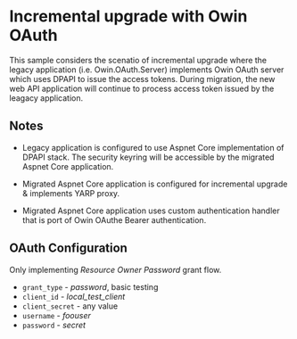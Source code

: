 # Incremental upgrade with Owin OAuth

This sample considers the scenatio of incremental upgrade where the legacy application (i.e. Owin.OAuth.Server) implements Owin OAuth server which uses DPAPI to issue the access tokens. During migration, the new web API application will continue to process access token issued by the leagacy application.

## Notes

* Legacy application is configured to use Aspnet Core implementation of DPAPI stack. The security keyring will be accessible by the migrated Aspnet Core application.

* Migrated Aspnet Core application is configured for incremental upgrade & implements YARP proxy.

* Migrated Aspnet Core application uses custom authentication handler that is port of Owin OAuthe Bearer authentication.
 
## OAuth Configuration

Only implementing _Resource Owner Password_ grant flow.

* `grant_type` - _password_, basic testing
* `client_id` - _local_test_client_
* `client_secret` - any value
* `username` - _foouser_
* `password` - _secret_
